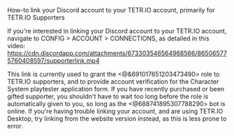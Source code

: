How-to link your Discord account to your TETR.IO account, primarily for TETR.IO Supporters

If you're interested in linking your Discord account to your TETR.IO account, navigate to CONFIG > ACCOUNT > CONNECTIONS, as detailed in this video: https://cdn.discordapp.com/attachments/673303546564968566/865065775760408597/supporterlink.mp4

This link is currently used to grant the <@&691017651203473490> role to TETR.IO supporters, and to provide account verification for the Character System playtester application form. If you have recently purchased or been gifted supporter, you shouldn't have to wait too long before the role is automatically given to you, so long as the <@688741895307788290> bot is online. If you're having trouble linking your account, and are using TETR.IO Desktop, try linking from the website version instead, as this is less prone to error.
